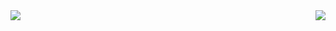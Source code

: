 <a href="https://github.com/Koukyosyumei/github-readme-stats">
  <img align="left" src="https://github-readme-stats.vercel.app/api?username=Koukyosyumei&count_private=true&show_icons=true&theme=tokyonight" />
</a>
<a href="https://github.com/Koukyosyumei/github-readme-stats">
  <img align="right" src="https://github-readme-stats.vercel.app/api/top-langs/?username=Koukyosyumei&count_private=true&show_icons=true&theme=tokyonight" />
</a>

